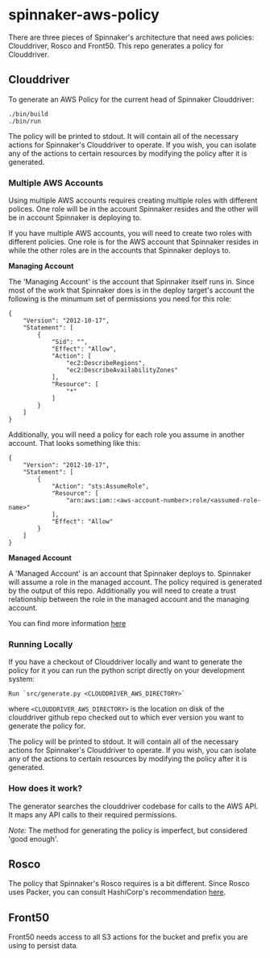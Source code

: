 # spinnaker-aws-policy

There are three pieces of Spinnaker's architecture that need aws policies: Clouddriver, Rosco and Front50. This repo generates a policy for Clouddriver.

## Clouddriver

To generate an AWS Policy for the current head of Spinnaker Clouddriver:

    ./bin/build
    ./bin/run

The policy will be printed to stdout. It will contain all of the necessary actions for Spinnaker's Clouddriver to operate. If you wish, you can isolate any of the actions to certain resources by modifying the policy after it is generated.

### Multiple AWS Accounts

Using multiple AWS accounts requires creating multiple roles with different polices. One role will be in the account Spinnaker resides and the other will be in account Spinnaker is deploying to.

If you have multiple AWS accounts, you will need to create two roles with different policies. One role is for the AWS account that Spinnaker resides in while the other roles are in the accounts that Spinnaker deploys to. 

**Managing Account**

The 'Managing Account' is the account that Spinnaker itself runs in. Since most of the work that Spinnaker does is in the deploy target's account the following is the minumum set of permissions you need for this role:

```
{
    "Version": "2012-10-17",
    "Statement": [
        {
            "Sid": "",
            "Effect": "Allow",
            "Action": [
                "ec2:DescribeRegions",
                "ec2:DescribeAvailabilityZones"
            ],
            "Resource": [
                "*"
            ]
        }
    ]
}
```

Additionally, you will need a policy for each role you assume in another account. That looks something like this:

```
{
    "Version": "2012-10-17",
    "Statement": [
        {
            "Action": "sts:AssumeRole",
            "Resource": [
                "arn:aws:iam::<aws-account-number>:role/<assumed-role-name>"
            ],
            "Effect": "Allow"
        }
    ]
}
```

**Managed Account**

A 'Managed Account' is an account that Spinnaker deploys to. Spinnaker will assume a role in the managed account. The policy required is generated by the output of this repo. Additionally you will need to create a trust relationship between the role in the managed account and the managing account.

You can find more information [here](https://github.com/spinnaker/clouddriver/tree/master/clouddriver-aws)

### Running Locally

If you have a checkout of Clouddriver locally and want to generate the policy for it you can run the python script directly on your development system:

    Run `src/generate.py <CLOUDDRIVER_AWS_DIRECTORY>`

where `<CLOUDDRIVER_AWS_DIRECTORY>` is the location on disk of the clouddriver github repo checked out to which ever version you want to generate the policy for.

The policy will be printed to stdout. It will contain all of the necessary actions for Spinnaker's Clouddriver to operate. If you wish, you can isolate any of the actions to certain resources by modifying the policy after it is generated.


### How does it work?

The generator searches the clouddriver codebase for calls to the AWS API. It maps any API calls to their required permissions.

_Note:_ The method for generating the policy is imperfect, but considered 'good enough'.

## Rosco

The policy that Spinnaker's Rosco requires is a bit different. Since Rosco uses Packer, you can consult HashiCorp's recommendation [here](https://www.packer.io/docs/builders/amazon.html).

## Front50

Front50 needs access to all S3 actions for the bucket and prefix you are using to persist data.
